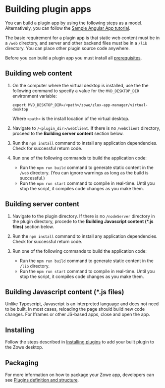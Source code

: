 # Building plugin apps
You can build a plugin app by using the following steps as a model. Alternatively, you can follow the [Sample Angular App tutorial](https://github.com/zowe/sample-angular-app/blob/lab/step-1-hello-world/README.md).

The basic requirement for a plugin app is that static web content must be in a `/web` directory, and server and other backend files must be in a `/lib` directory. You can place other plugin source code anywhere.

Before you can build a plugin app you must install all [prerequisites](https://github.com/zowe/zlux-app-server#0-install-prerequisites).

## Building web content
1. On the computer where the virtual desktop is installed, use the the following command to specify a value for the `MVD_DESKTOP_DIR` environment variable:
    ```
    export MVD_DESKTOP_DIR=/<path>/zowe/zlux-app-manager/virtual-desktop
    ```

    Where `<path>` is the install location of the virtual desktop.

2. Navigate to `/<plugin_dir>/webClient`.  If there is no `/webClient` directory, proceed to the **Building server content** section below.

3. Run the `npm install` command to install any application dependencies. Check for successful return code.

4. Run one of the following commands to build the application code:
    
    - Run the `npm run build` command to generate static content in the `/web` directory. (You can ignore warnings as long as the build is successful.)
    - Run the `npm run start` command to compile in real-time. Until you stop the script, it compiles code changes as you make them.

## Building server content
1. Navigate to the plugin directory. If there is no `/nodeServer` directory in the plugin directory, procede to the **Building Javascript content (*.js files)** section below.

2. Run the `npm install` command to install any application dependencies. Check for successful return code.

4. Run one of the following commands to build the application code:
    
    - Run the `npm run build` command to generate static content in the `/lib` directory.
    - Run the `npm run start` command to compile in real-time. Until you stop the script, it compiles code changes as you make them.

## Building Javascript content (*.js files)
Unlike Typescript, Javascript is an interpreted language and does not need to be built. In most cases, reloading the page should build new code changes. For Iframes or other JS-based apps, close and open the app.

## Installing
Follow the steps described in [Installing plugins](mvd-installplugins.md) to add your built plugin to the Zowe desktop.

## Packaging
For more information on how to package your Zowe app, developers can see [Plugins definition and structure](mvd-plugindefandstruct.md).